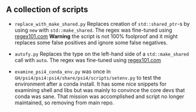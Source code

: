## A collection of scripts

- `replace_with_make_shared.py` Replaces creation of `std::shared_ptr`-s by using `new` with `std::make_shared`.
  The regex was fine-tuned using [regex101.com](https://regex101.com/)
  **Warning** the script is not 100% foolproof and it might replaces some false positives and ignore some
  false negatives.
- `autofy.py` Replaces the type on the left-hand side of a `std::make_shared` call with `auto`.
  The regex was fine-tuned using [regex101.com](https://regex101.com/)

- `examine_psi4_conda_env.py` was once in `GH/psi4/psi4:psi4/share/psi4/scripts/setenv.py` to test the environment after a conda install. It has some nice snippets for examining shell and libs but was mainly to convince the core devs that conda was sane. That mission was accomplished and script no longer maintained, so removing from main repo.

